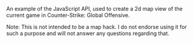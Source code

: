 An example of the JavaScript API, used to create a 2d map view of the current game in Counter-Strike: Global Offensive.

Note: This is not intended to be a map hack. I do not endorse using it for such a purpose and will not answer any questions regarding that.
